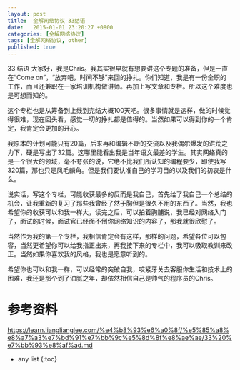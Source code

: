 ```yaml
---
layout: post
title:  全解网络协议-33结语
date:   2015-01-01 23:20:27 +0800
categories: [全解网络协议]
tags: [全解网络协议, other]
published: true
---
```




33 结语
大家好，我是Chris。我其实很早就有想要讲这个专题的准备，但是一直在“Come on”，“放弃吧，时间不够”来回的挣扎。你们知道，我是有一份全职的工作，而且还兼职在一家培训机构做讲师。再加上写文章和专栏。所以这个难度也是可想而知的。

这个专栏也是从筹备到上线到完结大概100天吧。很多事情就是这样，做的时候觉得很难，现在回头看，感觉一切的挣扎都是值得的。当然如果可以得到你的一个肯定，我肯定会更加的开心。

我原本的计划可能只有20篇，后来再和编辑不断的交流以及我偶尔爆发的洪荒之力下，硬是写出了32篇。这哪里能看出我是当年语文最差的学生。其实网络真的是一个很大的领域，毫不夸张的说，它绝不比我们所认知的编程要少，即使我写320篇，那也只是凤毛麟角。但是我们要认准自己的学习目的以及我们的初衷是什么。

说实话，写这个专栏，可能收获最多的反而是我自己，首先给了我自己一个总结的机会，让我重新的复习了那些我曾经了然于胸但是很久不用的东西了。当然，我也希望你的收获可以和我一样大，读完之后，可以拍着胸脯说，我已经对网络入门了，面试的时候，面试官已经面不倒你网络知识的内容了，那我就很欣慰了。

当然作为我的第一个专栏，我相信肯定会有这样，那样的问题，希望各位可以包容，当然更希望你可以给我指正出来，再我接下来的专栏中，我可以吸取教训来改正。当然如果你喜欢我的风格，我也是愿意听到的。

希望你也可以和我一样，可以经常的突破自我，咬紧牙关去客服你生活和技术上的困难，我还是那个到了油腻之年，却依然相信自己是帅气的程序员的Chris。




# 参考资料

https://learn.lianglianglee.com/%e4%b8%93%e6%a0%8f/%e5%85%a8%e8%a7%a3%e7%bd%91%e7%bb%9c%e5%8d%8f%e8%ae%ae/33%20%e7%bb%93%e8%af%ad.md

* any list
{:toc}
